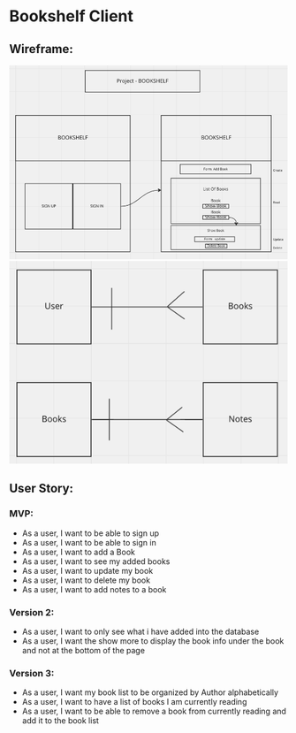# Bookshelf Client

## Wireframe:

![Wireframe image](/images/Bookshelf-Wireframe.png)
![ERD](/images/Bookshelf-ERD.png)

## User Story:

### MVP:
- As a user, I want to be able to sign up
- As a user, I want to be able to sign in
- As a user, I want to add a Book
- As a user, I want to see my added books
- As a user, I want to update my book
- As a user, I want to delete my book
- As a user, I want to add notes to a book

### Version 2:
- As a user, I want to only see what i have added into the database
- As a user, I want the show more to display the book info under the book and not at the bottom of the page

### Version 3:
- As a user, I want my book list to be organized by Author alphabetically
- As a user, I want to have a list of books I am currently reading
- As a user, I want to be able to remove a book from currently reading and add it to the book list
